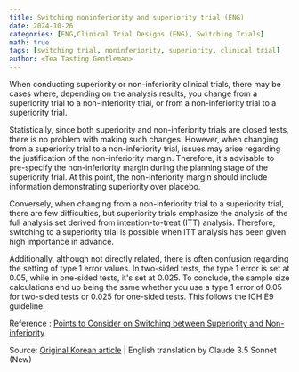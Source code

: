 ```yaml
---
title: Switching noninferiority and superiority trial (ENG)
date: 2024-10-26
categories: [ENG,Clinical Trial Designs (ENG), Switching Trials]
math: true
tags: [switching trial, noninferiority, superiority, clinical trial]     # TAG names should always be lowercase
author: <Tea Tasting Gentleman>
---
```


When conducting superiority or non-inferiority clinical trials, there may be cases where, depending on the analysis results, you change from a superiority trial to a non-inferiority trial, or from a non-inferiority trial to a superiority trial.


Statistically, since both superiority and non-inferiority trials are closed tests, there is no problem with making such changes. However, when changing from a superiority trial to a non-inferiority trial, issues may arise regarding the justification of the non-inferiority margin. Therefore, it's advisable to pre-specify the non-inferiority margin during the planning stage of the superiority trial. At this point, the non-inferiority margin should include information demonstrating superiority over placebo.


Conversely, when changing from a non-inferiority trial to a superiority trial, there are few difficulties, but superiority trials emphasize the analysis of the full analysis set derived from intention-to-treat (ITT) analysis. Therefore, switching to a superiority trial is possible when ITT analysis has been given high importance in advance.


Additionally, although not directly related, there is often confusion regarding the setting of type 1 error values. In two-sided tests, the type 1 error is set at 0.05, while in one-sided tests, it's set at 0.025. To conclude, the sample size calculations end up being the same whether you use a type 1 error of 0.05 for two-sided tests or 0.025 for one-sided tests. This follows the ICH E9 guideline.

Reference : [Points to Consider on Switching between Superiority and Non-inferiority](https://www.ema.europa.eu/en/documents/scientific-guideline/points-consider-switching-between-superiority-and-non-inferiority_en.pdf)

Source: [Original Korean article](https://tea-tasting-statisticians.github.io/posts/switching_noninferiority_superiority.md/) \| English translation by Claude 3.5 Sonnet (New)

